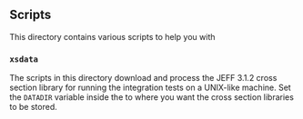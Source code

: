 ## Scripts
This directory contains various scripts to help you with

### `xsdata`
The scripts in this directory download and process the JEFF 
3.1.2 cross section library for running the integration tests 
on a UNIX-like machine. Set the `DATADIR` variable inside the
to where you want the cross section libraries to be stored.

### 
